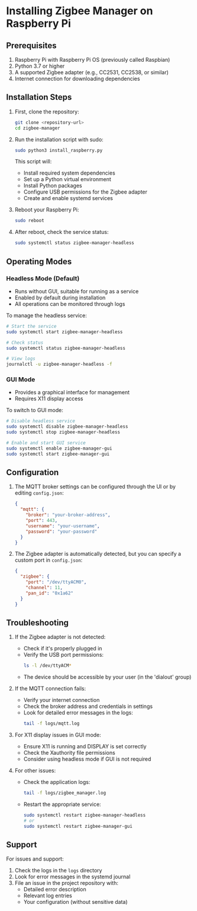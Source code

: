 # Installing Zigbee Manager on Raspberry Pi

## Prerequisites

1. Raspberry Pi with Raspberry Pi OS (previously called Raspbian)
2. Python 3.7 or higher
3. A supported Zigbee adapter (e.g., CC2531, CC2538, or similar)
4. Internet connection for downloading dependencies

## Installation Steps

1. First, clone the repository:
   ```bash
   git clone <repository-url>
   cd zigbee-manager
   ```

2. Run the installation script with sudo:
   ```bash
   sudo python3 install_raspberry.py
   ```

   This script will:
   - Install required system dependencies
   - Set up a Python virtual environment
   - Install Python packages
   - Configure USB permissions for the Zigbee adapter
   - Create and enable systemd services

3. Reboot your Raspberry Pi:
   ```bash
   sudo reboot
   ```

4. After reboot, check the service status:
   ```bash
   sudo systemctl status zigbee-manager-headless
   ```

## Operating Modes

### Headless Mode (Default)
- Runs without GUI, suitable for running as a service
- Enabled by default during installation
- All operations can be monitored through logs

To manage the headless service:
```bash
# Start the service
sudo systemctl start zigbee-manager-headless

# Check status
sudo systemctl status zigbee-manager-headless

# View logs
journalctl -u zigbee-manager-headless -f
```

### GUI Mode
- Provides a graphical interface for management
- Requires X11 display access

To switch to GUI mode:
```bash
# Disable headless service
sudo systemctl disable zigbee-manager-headless
sudo systemctl stop zigbee-manager-headless

# Enable and start GUI service
sudo systemctl enable zigbee-manager-gui
sudo systemctl start zigbee-manager-gui
```

## Configuration

1. The MQTT broker settings can be configured through the UI or by editing `config.json`:
   ```json
   {
     "mqtt": {
       "broker": "your-broker-address",
       "port": 443,
       "username": "your-username",
       "password": "your-password"
     }
   }
   ```

2. The Zigbee adapter is automatically detected, but you can specify a custom port in `config.json`:
   ```json
   {
     "zigbee": {
       "port": "/dev/ttyACM0",
       "channel": 11,
       "pan_id": "0x1a62"
     }
   }
   ```

## Troubleshooting

1. If the Zigbee adapter is not detected:
   - Check if it's properly plugged in
   - Verify the USB port permissions:
     ```bash
     ls -l /dev/ttyACM*
     ```
   - The device should be accessible by your user (in the 'dialout' group)

2. If the MQTT connection fails:
   - Verify your internet connection
   - Check the broker address and credentials in settings
   - Look for detailed error messages in the logs:
     ```bash
     tail -f logs/mqtt.log
     ```

3. For X11 display issues in GUI mode:
   - Ensure X11 is running and DISPLAY is set correctly
   - Check the Xauthority file permissions
   - Consider using headless mode if GUI is not required

4. For other issues:
   - Check the application logs:
     ```bash
     tail -f logs/zigbee_manager.log
     ```
   - Restart the appropriate service:
     ```bash
     sudo systemctl restart zigbee-manager-headless
     # or
     sudo systemctl restart zigbee-manager-gui
     ```

## Support

For issues and support:
1. Check the logs in the `logs` directory
2. Look for error messages in the systemd journal
3. File an issue in the project repository with:
   - Detailed error description
   - Relevant log entries
   - Your configuration (without sensitive data)